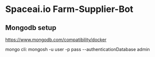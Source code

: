 # Spaceai.io Farm-Supplier-Bot


## Mongodb setup    
https://www.mongodb.com/compatibility/docker

mongo cli: mongosh -u user -p pass --authenticationDatabase admin